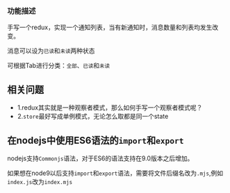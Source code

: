 ### 功能描述

手写一个redux，实现一个通知列表，当有新通知时，消息数量和列表均发生改变。

消息可以设为`已读`和`未读`两种状态

可根据Tab进行分类：`全部`、`已读`和`未读`


## 相关问题
- 1.redux其实就是一种观察者模式，那么如何手写一个观察者模式呢？
- 2.`store`最好写成单例模式，无论怎么取都是同一个state

## 在nodejs中使用ES6语法的`import`和`export`
nodejs支持`Commonjs`语法，对于ES6的语法支持在9.0版本之后增加。

如果想在node9以后支持`import`和`export`语法，需要将文件后缀名改为`.mjs`,例如`index.js`改为`index.mjs`